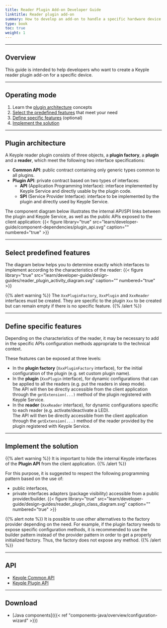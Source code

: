 ```yaml
---
title: Reader Plugin Add-on Developer Guide
linktitle: Reader plugin add-on
summary: How to develop an add-on to handle a specific hardware device.
type: book
toc: true
weight: 1
---
```


---
## Overview

This guide is intended to help developers who want to create a Keyple reader plugin add-on for a specific device.

---
## Operating mode

1. Learn the [plugin architecture](#plugin-architecture) concepts
2. [Select the predefined features](#select-predefined-features) that meet your need
3. [Define specific features](#define-specific-features) (optional)
4. [Implement the solution](#implement-the-solution)

---
## Plugin architecture

A Keyple reader plugin consists of three objects, a **plugin factory**, a **plugin** and a **reader**, which meet the following two interface specifications:
* **Common API**: public contract containing only generic types common to all plugins.
* **Plugin API**: private contract based on two types of interfaces:
  * **API** (Application Programming Interface): interface implemented by Keyple Service and directly usable by the plugin code.
  * **SPI** (Service Provider Interface): interface to be implemented by the plugin and directly used by Keyple Service.

The component diagram below illustrates the internal API/SPI links between the plugin and Keyple Service, as well as the public APIs exposed to the client application:
{{< figure library="true" src="learn/developer-guide/component-dependencies/plugin_api.svg" caption="" numbered="true" >}}

---
## Select predefined features

The diagram below helps you to determine exactly which interfaces to implement according to the characteristics of the reader:
{{< figure library="true" src="learn/developer-guide/design-guides/reader_plugin_activity_diagram.svg" caption="" numbered="true" >}}

{{% alert warning %}}
The `XxxPluginFactory`, `XxxPlugin` and `XxxReader` interfaces must be created.
They are specific to the plugin `Xxx` to be created but can remain empty if there is no specific feature.
{{% /alert %}}

---
## Define specific features

Depending on the characteristics of the reader, it may be necessary to add in the specific APIs configuration methods appropriate to the technical context.

These features can be exposed at three levels:
* In the **plugin factory** (`XxxPluginFactory` interface), for the initial configuration of the plugin (e.g. set custom plugin name).
* In the **plugin** (`XxxPlugin` interface), for dynamic configurations that can be applied to all the readers (e.g. put the readers in sleep mode).<br>
  The API will then be directly accessible from the client application through the `getExtension(...)` method of the plugin registered with Keyple Service.
* In the **reader** (`XxxReader` interface), for dynamic configurations specific to each reader (e.g. activate/deactivate a LED).<br>
  The API will then be directly accessible from the client application through the `getExtension(...)` method of the reader provided by the plugin registered with Keyple Service.

---
## Implement the solution

{{% alert warning %}}
It is important to hide the internal Keyple interfaces of the **Plugin API** from the client application.
{{% /alert %}}

For this purpose, it is suggested to respect the following programming pattern based on the use of:
* public interfaces,
* private interfaces adapters (package visibility) accessible from a public provider/builder.
{{< figure library="true" src="learn/developer-guide/design-guides/reader_plugin_class_diagram.svg" caption="" numbered="true" >}}

{{% alert note %}}
It is possible to use other alternatives to the factory provider depending on the need.
For example, if the plugin factory needs to expose specific configuration methods, it is recommended to use the builder pattern instead of the provider pattern in order to get a properly initialized factory.
Thus, the factory does not expose any method.
{{% /alert %}}

---
## API

* [Keyple Common API](https://eclipse.github.io/keyple-common-java-api)
* [Keyple Plugin API](https://eclipse.github.io/keyple-plugin-java-api)

---
## Download

* [Java components]({{< ref "components-java/overview/configuration-wizard" >}})
